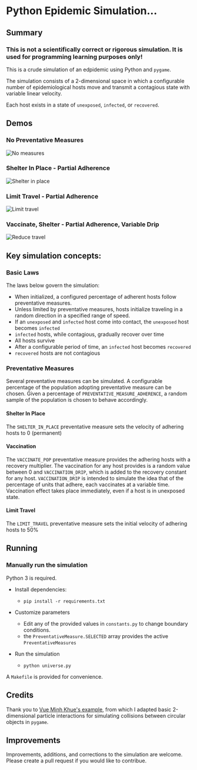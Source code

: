 # Python Epidemic Simulation...

## Summary

### This is not a scientifically correct or rigorous simulation. It is used for programming learning purposes only!

This is a crude simulation of an edpidemic using Python and `pygame`.

The simulation consists of a 2-dimensional space in which a configurable number of epidemiological hosts move and transmit a contagious state with variable linear velocity.

Each host exists in a state of `unexposed`, `infected`, or `recovered`.


## Demos

### No Preventative Measures
![No measures](./example_gifs/simul_no_measures.gif)

### Shelter In Place - Partial Adherence
![Shelter in place](./example_gifs/simul_shelter.gif)

### Limit Travel - Partial Adherence
![Limit travel](./example_gifs/simul_limit_travel.gif)

### Vaccinate, Shelter - Partial Adherence, Variable Drip
![Reduce travel](./example_gifs/simul_shelter_vaccine.gif)

## Key simulation concepts:

### Basic Laws

The laws below govern the simulation:

- When initialized, a configured percentage of adherent hosts follow preventative measures.
- Unless limited by preventative measures, hosts initialize traveling in a random direction in a specified range of speed.
- If an `unexposed` and `infected` host come into contact, the `unexposed` host becomes `infected`
- `infected` hosts, while contagious, gradually recover over time
- All hosts survive
- After a configurable period of time, an `infected` host becomes `recovered`
- `recovered` hosts are not contagious

### Preventative Measures

Several preventative measures can be simulated. A configurable percentage of the population adopting preventative measure can be chosen. Given a percentage of `PREVENTATIVE_MEASURE_ADHERENCE`, a random sample of the population is chosen to behave accordingly.

#### Shelter In Place

The `SHELTER_IN_PLACE` preventative measure sets the velocity of adhering hosts to 0 (permanent)

#### Vaccination

The `VACCINATE_POP` preventative measure provides the adhering hosts with a recovery multiplier. The vaccination for any host provides is a random value between 0 and `VACCINATION_DRIP`, which is added to the recovery constant for any host.
`VACCINATION_DRIP` is intended to simulate the idea that of the percentage of units that adhere, each vaccinates at a variable time. Vaccination effect takes place immediately, even if a host is in unexposed state.

#### Limit Travel

The `LIMIT_TRAVEL` preventative measure sets the initial velocity of adhering hosts to 50%

## Running

### Manually run the simulation

Python 3 is required.

- Install dependencies:
    - `pip install -r requirements.txt`

- Customize parameters
    - Edit any of the provided values in `constants.py` to change boundary conditions.
    - the `PreventativeMeasure.SELECTED` array provides the active `PreventativeMeasures`

- Run the simulation
    - `python universe.py`
   
A `Makefile` is provided for convenience.

 ## Credits
 
Thank you to [Vue Minh Khue's example](https://github.com/khuevu/pygames/tree/master/bouncingball), from which I adapted basic 2-dimensional particle interactions for simulating collisions between circular objects in `pygame`.

 ## Improvements
 
 Improvements, additions, and corrections to the simulation are welcome. Please create a pull request if you would like to contribue.
